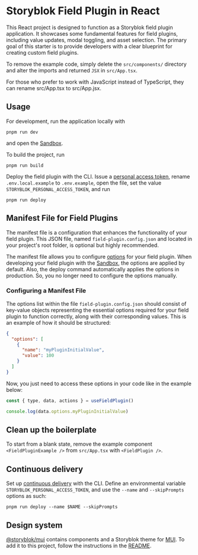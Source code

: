 # Storyblok Field Plugin in React

This React project is designed to function as a Storyblok field plugin application. It showcases some fundamental features for field plugins, including value updates, modal toggling, and asset selection. The primary goal of this starter is to provide developers with a clear blueprint for creating custom field plugins.

To remove the example code, simply delete the `src/components/` directory and alter the imports and returned `JSX` in `src/App.tsx`.

For those who prefer to work with JavaScript instead of TypeScript, they can rename src/App.tsx to src/App.jsx.

## Usage

For development, run the application locally with

```shell
pnpm run dev
```

and open the [Sandbox](https://plugin-sandbox.storyblok.com/field-plugin/).

To build the project, run

```shell
pnpm run build
```

Deploy the field plugin with the CLI. Issue a [personal access token](https://app.storyblok.com/#/me/account?tab=token), rename `.env.local.example` to `.env.example`, open the file, set the value `STORYBLOK_PERSONAL_ACCESS_TOKEN`, and run

```shell
pnpm run deploy
```

## Manifest File for Field Plugins

The manifest file is a configuration that enhances the functionality of your field plugin. This JSON file, named `field-plugin.config.json` and located in your project's root folder, is optional but highly recommended.

The manifest file allows you to configure [options](https://www.storyblok.com/docs/plugins/field-plugins/introduction#options) for your field plugin. When developing your field plugin with the [Sandbox](https://plugin-sandbox.storyblok.com/field-plugin/), the options are applied by default. Also, the deploy command automatically applies the options in production. So, you no longer need to configure the options manually.

### Configuring a Manifest File

The options list within the file `field-plugin.config.json` should consist of key-value objects representing the essential options required for your field plugin to function correctly, along with their corresponding values. This is an example of how it should be structured:

```json
{
  "options": [
    {
      "name": "myPluginInitialValue",
      "value": 100
    }
  ]
}
```

Now, you just need to access these options in your code like in the example below:

```js
const { type, data, actions } = useFieldPlugin()

console.log(data.options.myPluginInitialValue)
```

## Clean up the boilerplate

To start from a blank state, remove the example component `<FieldPluginExample />` from `src/App.tsx` with `<FieldPlugin />`.

## Continuous delivery

Set up [continuous delivery](https://www.storyblok.com/docs/plugins/field-plugins/continuous-delivery) with the CLI. Define an environmental variable `STORYBLOK_PERSONAL_ACCESS_TOKEN`, and use the `--name` and `--skipPrompts` options as such:

```shell
pnpm run deploy --name $NAME --skipPrompts
```

## Design system

[@storyblok/mui](https://www.pnpmjs.com/package/@storyblok/mui) contains components and a Storyblok theme for [MUI](https://mui.com/). To add it to this project, follow the instructions in the [README](https://github.com/storyblok/mui).
